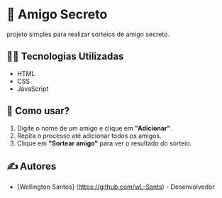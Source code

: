 # 🎁 Amigo Secreto

projeto simples para realizar sorteios de amigo secreto. 

## 👨‍💻 Tecnologias Utilizadas
 
- HTML
- CSS
- JavaScript

## 📝 Como usar?

1. Digite o nome de um amigo e clique em **"Adicionar"**.
2. Repita o processo até adicionar todos os amigos.
3. Clique em **"Sortear amigo"** para ver o resultado do sorteio.


## ✍️ Autores

- [Wellington Santos] (https://github.com/wL-Sants) - Desenvolvedor
